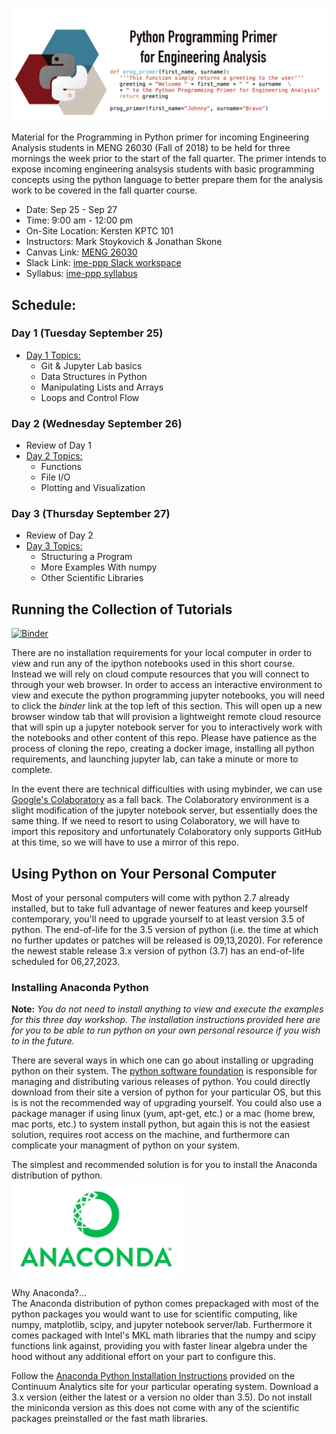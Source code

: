 ![ |small ](imgs/title.png)
 
Material for the Programming in Python primer for incoming Engineering
Analysis students in MENG 26030 (Fall of 2018) to be held for three mornings the
week prior to the start of the fall quarter. The primer intends to expose incoming
engineering analsysis students with basic programming concepts using the python
language to better prepare them for the analysis work to be covered in the 
fall quarter course. 

* Date: Sep 25 - Sep 27
* Time: 9:00 am - 12:00 pm
* On-Site Location: Kersten KPTC 101 <br/>
* Instructors: Mark Stoykovich & Jonathan Skone
* Canvas Link: [MENG 26030](https://canvas.uchicago.edu/courses/17437)
* Slack Link: [ime-ppp Slack workspace](https://join.slack.com/t/ime-ppp/shared_invite/enQtNDQxMTc2MzkzMDU3LWExOTA0MjBjZDcwOTI5Yjc1ODM4YjdiMWM2NTIxMzVmOGI4YzRkYjRhYTJjMDMxNDg1OTcxZjhhODVlMzc5OTU)
* Syllabus: [ime-ppp syllabus](docs/ime-ppp-syllabus.pdf)

## Schedule:
### Day 1 (Tuesday September 25)
* [Day 1 Topics:](#day-1)
  * Git & Jupyter Lab basics
  * Data Structures in Python
  * Manipulating Lists and Arrays
  * Loops and Control Flow
 
### Day 2 (Wednesday September 26)
* Review of Day 1 
* [Day 2 Topics:](#day-2)
  * Functions
  * File I/O
  * Plotting and Visualization 

### Day 3 (Thursday September 27)
* Review of Day 2 
* [Day 3 Topics:](#day-3)
  * Structuring a Program
  * More Examples With numpy
  * Other Scientific Libraries

## Running the Collection of Tutorials
[![Binder](https://mybinder.org/badge.svg)](https://mybinder.org/v2/git/https%3A%2F%2Fgitlab.com%2Fuchicago-ime%2Fpython-programming-primer/b9c43f48082359c89a8ba2fb2bfc0d2b55c944c8?urlpath=lab/tree/master.ipynb)

There are no installation requirements for your local computer in order to view 
and run any of the ipython notebooks used in this short course. Instead we will 
rely on cloud compute resources that you will connect to through your web browser.
In order to access an interactive environment to view and execute the python 
programming jupyter notebooks, you will need to click the *binder* link at the top
left of this section. This will open up a new browser window tab that will provision 
a lightweight remote cloud resource that will spin up a jupyter notebook server 
for you to interactively work with the notebooks and other content of this repo.
Please have patience as the process of cloning the repo, creating a docker image,
installing all python requirements, and launching jupyter lab, can take
a minute or more to complete. 

In the event there are technical difficulties with using mybinder, we can use
[Google's Colaboratory](https://colab.research.google.com) as a fall back. The 
Colaboratory environment is a slight modification of the jupyter notebook server, 
but essentially does the same thing. If we need to resort to using Colaboratory,
we will have to import this repository and unfortunately Colaboratory only 
supports GitHub at this time, so we will have to use a mirror of this repo. 

## Using Python on Your Personal Computer

Most of your personal computers will come with python 2.7 already installed, but 
to take full advantage of newer features and keep yourself contemporary, you'll 
need to upgrade yourself to at least version 3.5 of python. The end-of-life for 
the 3.5 version of python (i.e. the time at which no further updates or patches 
will be released is 09,13,2020). For reference the newest stable release 3.x version
of python (3.7) has an end-of-life scheduled for 06,27,2023.

### Installing Anaconda Python
**Note:** *You do not need to install anything to view and execute the examples 
for this three day workshop. The installation instructions provided here are for 
you to be able to run python on your own personal resource if you wish to in the 
future.*

There are several ways in which one can go about installing or upgrading python
on their system. The [python software foundation](https://www.python.org/) is responsible for managing and 
distributing various releases of python. You could directly download from their 
site a version of python for your particular OS, but this is is not the recommended
way of upgrading yourself. You could also use a package manager if using linux 
(yum, apt-get, etc.) or a mac (home brew, mac ports, etc.) to system install 
python, but again this is not the easiest solution, requires root access on the
machine, and furthermore can complicate your managment of python on your system. 

The simplest and recommended solution is for you to install the Anaconda 
distribution of python. <br/>
 ![ |small ](imgs/anaconda.png)

Why Anaconda?...<br/>
The Anaconda distribution of python comes prepackaged with most of the python 
packages you would want to use for scientific computing, like numpy, matplotlib, 
scipy, and jupyter notebook server/lab. Furthermore it comes packaged with 
Intel's MKL math libraries that the numpy and scipy functions link against, 
providing you with faster linear algebra under the hood without any additional 
effort on your part to configure this. 

Follow the [Anaconda Python Installation Instructions](https://docs.anaconda.com/anaconda/install/)
provided on the Continuum Analytics site for your particular operating system. 
Download a 3.x version (either the latest or a version no older than 3.5). Do not
install the miniconda version as this does not come with any of the scientific 
packages preinstalled or the fast math libraries. 

